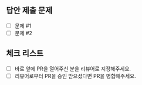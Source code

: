 <!--
PR 제목은 다음과 같이 작성해주세요: [Week##] 닉네임
예: [Week01] future-de
-->

## 답안 제출 문제

<!--이번 주에 풀기로 정한 문제들을 나열해주세요. 문제는 GitHub Issue와 연결해주세요.
-->
- [ ] 문제 #1
- [ ] 문제 #2

## 체크 리스트
- [ ] 바로 앞에 PR을 열어주신 분을 리뷰어로 지정해주세요.
- [ ] 리뷰어로부터 PR을 승인 받으셨다면 PR을 병합해주세요.
